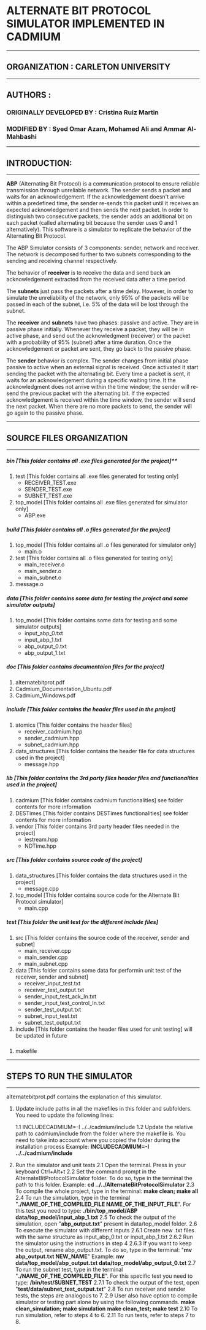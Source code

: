 # **ALTERNATE BIT PROTOCOL SIMULATOR IMPLEMENTED IN CADMIUM**
---
## ORGANIZATION : CARLETON UNIVERSITY
---
## AUTHORS :
### ORIGINALLY DEVELOPED BY : Cristina Ruiz Martin
### MODIFIED BY : Syed Omar Azam, Mohamed Ali and Ammar Al-Mahbashi                  
---
## INTRODUCTION:
---
**ABP** (Alternating Bit Protocol) is a communication protocol to ensure reliable transmission through unreliable network. The sender sends a packet and waits for an acknowledgement. If the acknowledgement doesn't arrive within a predefined time, the sender re-sends this packet until it receives an expected acknowledgement and then sends the next packet. In order to distinguish two consecutive packets, the sender adds an additional bit on each packet (called alternating bit because the sender uses 0 and 1 alternatively). This software is a simulator to replicate the behavior of the Alternating Bit Protocol. 

The ABP Simulator consists of 3 components: sender, network and receiver. The network is decomposed further to two subnets corresponding to the sending and receiving channel respectively.


The behavior of **receiver** is to receive the data and send back an acknowledgement extracted from the received data after a time period. 

The **subnets** just pass the packets after a time delay. However, in order to simulate the unreliability of the network, only 95% of the packets will be passed in each of the subnet, i.e. 5% of the data will be lost through the subnet.

 The **receiver** and **subnets** have two phases: passive and active. They are in passive phase initially. Whenever they receive a packet, they will be in active phase, and send out the acknowledgment (receiver) or the packet with a probability of 95% (subnet) after a time duration. Once the acknowledgement or packet are sent, they go back to the passive phase.

The **sender** behavior is complex. The sender changes from initial phase passive to active when an external signal is received. Once activated it start sending the packet with the alternating bit. Every time a packet is sent, it waits for an acknowledgement during a specific waiting time. It the acknowledgment does not arrive within the time window; the sender will re-send the previous packet with the alternating bit. If the expected acknowledgement is received within the time window, the sender will send the next packet. When there are no more packets to send, the sender will go again to the passive phase.

---

## SOURCE FILES ORGANIZATION
---
##### bin [This folder contains all .exe files generated for the project]**
1. test [This folder contains all .exe files generated for testing only]
    - RECEIVER_TEST.exe
    - SENDER_TEST.exe
    - SUBNET_TEST.exe
2. top_model [This folder contains all .exe files generated for simulator only]
	- ABP.exe
##### build [This folder contains all .o files generated for the project]
1. top_model [This folder contains all .o files generated for simulator only]
	- main.o
2. test [This folder contains all .o files generated for testing only]
	- main_receiver.o
	- main_sender.o
	- main_subnet.o
3. message.o
	
##### data [This folder contains some data for testing the project and some simulator outputs]
1. top_model [This folder contains some data for testing and some simulator outputs]
	- input_abp_0.txt
	- input_abp_1.txt
	- abp_output_0.txt
	- abp_output_1.txt

##### doc [This folder contains documentaion files for the project]
1. alternatebitprot.pdf
2. Cadmium_Documentation_Ubuntu.pdf
3. Cadmium_Windows.pdf

##### include [This folder contains the header files used in the project]
1. atomics [This folder contains the header files]
	- receiver_cadmium.hpp
	- sender_cadmium.hpp
	- subnet_cadmium.hpp
2. data_structures [This folder contains the header file for data structures used in the project]
	- message.hpp

##### lib [This folder contains the 3rd party files header files and functionalties used in the project]
1. cadmium [This folder contains cadmium functionalities]
		see folder contents for more information
2. DESTimes [This folder contains DESTimes functionalities]
		see folder contents for more information
3. vendor [This folder contains 3rd party header files needed in the project]
	- iestream.hpp
	- NDTime.hpp

##### src [This folder contains source code of the project]
1. data_structures [This folder contains the data structures used in the project]
	- message.cpp
2. top_model [This folder contains source code for the Alternate Bit Protocol simulator]	
	- main.cpp

##### test [This folder the unit test for the different include files]
1. src [This folder contains the source code of the receiver, sender and subnet]
	- main_receiver.cpp
	- main_sender.cpp
	- main_subnet.cpp
2. data [This folder contains some data for performin unit test of the receiver, sender and subnet]
	- receiver_input_test.txt
	- receiver_test_output.txt
	- sender_input_test_ack_In.txt
	- sender_input_test_control_In.txt
	- sender_test_output.txt
	- subnet_input_test.txt
	- subnet_test_output.txt
3. include [This folder contains the header files used for unit testing]
		will be updated in future
#####
1. makefile
---

## STEPS TO RUN THE SIMULATOR
---
alternatebitprot.pdf contains the explanation of this simulator.

1. Update include paths in all the makefiles in this folder and subfolders. You need to update the following lines:
	
	1.1 INCLUDECADMIUM=-I ../../cadmium/include
    1.2 Update the relative path to cadmium/include from the folder where the makefile is. You need to take into account where you copied the folder during the installation process
		Example: **INCLUDECADMIUM=-I ../../cadmium/include**
			
2. Run the simulator and unit tests
	2.1  Open the terminal. Press in your keyboard Ctrl+Alt+t
	2.2  Set the command prompt in the AlternateBitProtocolSimulator folder. To do so, type in the terminal the path to this folder.
		Example: **cd ../../AlternateBitProtocolSimulator**
	2.3  To compile the whole project, type in the terminal:
		**make clean; make all**
	2.4  To run the simulation, type in the terminal "**./NAME_OF_THE_COMPILED_FILE NAME_OF_THE_INPUT_FILE**". For this test you need to type:
		**./bin/top_model/ABP data/top_model/input_abp_1.txt**
	2.5  To check the output of the simulation, open  "**abp_output.txt**" present in data/top_model folder.
	2.6  To execute the simulator with different inputs
		2.6.1 Create new .txt files with the same structure as input_abp_0.txt or input_abp_1.txt
		2.6.2 Run the simulator using the instructions in step 4
		2.6.3 If you want to keep the output, rename abp_output.txt. To do so, type in the terminal: "**mv abp_output.txt NEW_NAME**"
			Example: **mv data/top_model/abp_output.txt data/top_model/abp_output_0.txt**
	2.7  To run the subnet test, type in the terminal "**./NAME_OF_THE_COMPILED_FILE**". For this specific test you need to type:
		**/bin/test/SUBNET_TEST**
		2.7.1 To check the output of the test, open  "**test/data/subnet_test_output.txt**"
	2.8  To run receiver and sender tests, the steps are analogous to 7.
	2.9  User also have option to compile simulator or testing part alone by using the following commands.
		**make clean_simulation; make simulation**
		**make clean_test; make test**
	2.10 To run simulation, refer to steps 4 to 6.
	2.11 To run tests, refer to steps 7 to 8.

